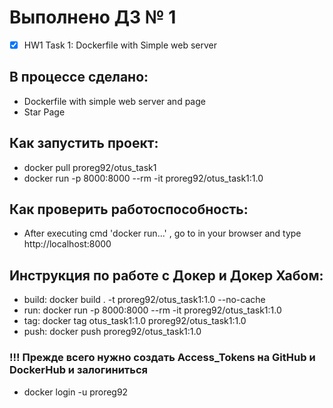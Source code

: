 # Выполнено ДЗ № 1

 - [x] HW1 Task 1: Dockerfile with Simple web server

## В процессе сделано:
 - Dockerfile with simple web server and page
 - Star Page

## Как запустить проект:
 - docker pull proreg92/otus_task1
 - docker run -p 8000:8000 --rm -it proreg92/otus_task1:1.0

## Как проверить работоспособность:
 - After executing cmd 'docker run...' ,  go to in your browser and type http://localhost:8000

## Инструкция по работе с Докер и Докер Хабом:
 - build: docker build . -t proreg92/otus_task1:1.0 --no-cache
 - run: docker run -p 8000:8000 --rm -it proreg92/otus_task1:1.0
 - tag: docker tag otus_task1:1.0 proreg92/otus_task1:1.0
 - push: docker push proreg92/otus_task1:1.0

### !!! Прежде всего нужно создать Access_Tokens на GitHub и DockerHub и залогиниться
 - docker login -u proreg92



